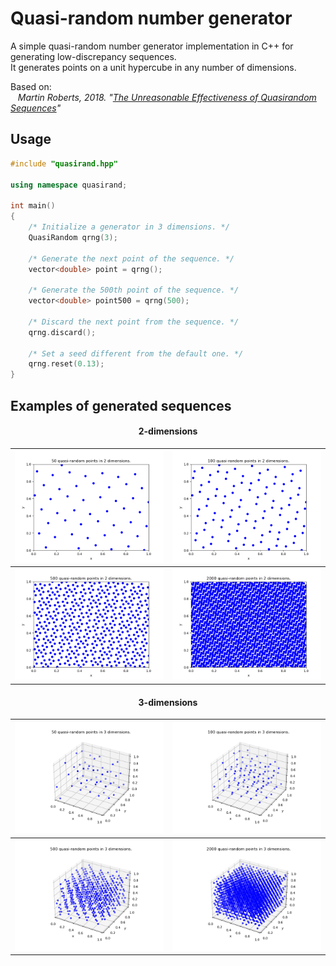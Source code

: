 # Quasi-random number generator

<p>A simple quasi-random number generator implementation in C++ for generating low-discrepancy sequences.<br>
It generates points on a unit hypercube in any number of dimensions.  
</p>

Based on:  
&nbsp;&nbsp; *Martin Roberts, 2018. "[The Unreasonable Effectiveness of Quasirandom Sequences](http://extremelearning.com.au/unreasonable-effectiveness-of-quasirandom-sequences/)"*  

## Usage

```cpp
#include "quasirand.hpp"

using namespace quasirand;

int main()
{
    /* Initialize a generator in 3 dimensions. */
    QuasiRandom qrng(3);

    /* Generate the next point of the sequence. */
    vector<double> point = qrng();

    /* Generate the 500th point of the sequence. */
    vector<double> point500 = qrng(500);

    /* Discard the next point from the sequence. */
    qrng.discard();

    /* Set a seed different from the default one. */
    qrng.reset(0.13);
}
```

## Examples of generated sequences

#### <center>2-dimensions</center>

|   ![](plots/2d_50.png)	|   ![](plots/2d_100.png)	|
|           ---	            |           ---	            |
|   ![](plots/2d_500.png)	|   ![](plots/2d_2000.png)	|

#### <center>3-dimensions</center>

|   ![](plots/3d_50.png)	|   ![](plots/3d_100.png)	|
|           ---	            |           ---	            |
|   ![](plots/3d_500.png)	|   ![](plots/3d_2000.png)	|

